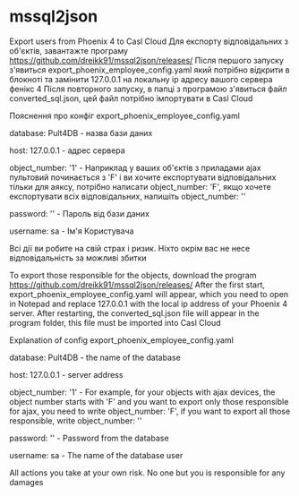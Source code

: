 # mssql2json
Export users from Phoenix 4 to Casl Cloud
Для експорту відповідальних з об'єктів, завантажте програму https://github.com/dreikk91/mssql2json/releases/
Після першого запуску з'явиться export_phoenix_employee_config.yaml який потрібно відкрити в блокноті та замінити 127.0.0.1 на локальну ip адресу вашого сервера фенікс 4
Після повторного запуску, в папці з програмою з'явиться файл converted_sql.json, цей файл потрібно імпортувати в Casl Cloud

Пояснення про конфіг export_phoenix_employee_config.yaml

database: Pult4DB - назва бази даних

host: 127.0.0.1 - адрес сервера

object_number: '1' -  Наприклад у ваших об'єктів з приладами ajax пультовий починається з 'F' і ви хочите експортувати відповідальних тільки для аяксу, потрібно написати object_number: 'F', якщо хочете експортувати всіх відповідальних, напишіть object_number: ''

password: '' - Пароль від бази даних

username: sa - Ім'я Користувача

Всі дії ви робите на свій страх і ризик. Ніхто окрім вас не несе відповідальність за можливі збитки

To export those responsible for the objects, download the program https://github.com/dreikk91/mssql2json/releases/
After the first start, export_phoenix_employee_config.yaml will appear, which you need to open in Notepad and replace 127.0.0.1 with the local ip address of your Phoenix 4 server.
After restarting, the converted_sql.json file will appear in the program folder, this file must be imported into Casl Cloud

Explanation of config export_phoenix_employee_config.yaml

database: Pult4DB - the name of the database

host: 127.0.0.1 - server address

object_number: '1' - For example, for your objects with ajax devices, the object number starts with 'F' and you want to export only those responsible for ajax, you need to write object_number: 'F', if you want to export all those responsible, write object_number: ''

password: '' - Password from the database

username: sa - The name of the database user

All actions you take at your own risk. No one but you is responsible for any damages
